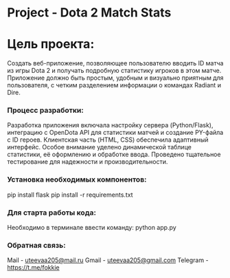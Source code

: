 # Project - Dota 2 Match Stats

# Цель проекта:
Создать веб-приложение, позволяющее пользователю вводить ID матча из игры Dota 2 и получать подробную статистику игроков в этом матче. Приложение должно быть простым, удобным и визуально приятным для пользователя, с четким разделением информации о командах Radiant и Dire.

### Процесс разработки:
Разработка приложения включала настройку сервера (Python/Flask), интеграцию с OpenDota API для статистики матчей и создание PY-файла с ID героев. Клиентская часть (HTML, CSS) обеспечила адаптивный интерфейс. Особое внимание уделено динамической таблице статистики, её оформлению и обработке ввода. Проведено тщательное тестирование для надежности и производительности.

### Установка необходимых компонентов:
pip install flask
pip install -r requirements.txt

### Для старта работы кода:
Необходимо в терминале ввести команду:
python app.py

### Обратная связь:
Mail - uteevaa205@mail.ru
Gmail - uteevaa205@gmail.com
Telegram - https://t.me/fokkie
